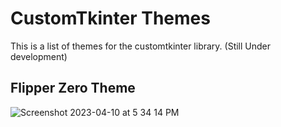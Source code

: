 # CustomTkinter Themes
This is a list of themes for the customtkinter library. (Still Under development)

## Flipper Zero Theme
![Screenshot 2023-04-10 at 5 34 14 PM](https://user-images.githubusercontent.com/77579661/230898343-7892083b-a06d-4f64-9be8-a865654dfb29.png)
